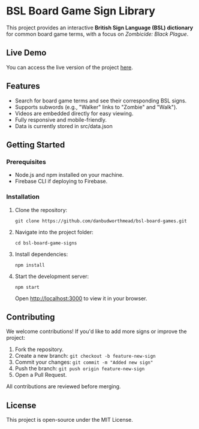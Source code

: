 # BSL Board Game Sign Library

This project provides an interactive **British Sign Language (BSL) dictionary** for common board game terms, with a focus on *Zombicide: Black Plague*.

## Live Demo

You can access the live version of the project [here](https://bsl-board-games.web.app/).

## Features

- Search for board game terms and see their corresponding BSL signs.
- Supports subwords (e.g., "Walker" links to "Zombie" and "Walk").
- Videos are embedded directly for easy viewing.
- Fully responsive and mobile-friendly.
- Data is currently stored in src/data.json

## Getting Started

### Prerequisites

- Node.js and npm installed on your machine.
- Firebase CLI if deploying to Firebase.

### Installation

1. Clone the repository:

   `git clone https://github.com/danbudworthmead/bsl-board-games.git`

2. Navigate into the project folder:

   `cd bsl-board-game-signs`

3. Install dependencies:

   `npm install`

4. Start the development server:

   `npm start`

   Open [http://localhost:3000](http://localhost:3000) to view it in your browser.

## Contributing

We welcome contributions! If you'd like to add more signs or improve the project:

1. Fork the repository.
2. Create a new branch: `git checkout -b feature-new-sign`
3. Commit your changes: `git commit -m "Added new sign"`
4. Push the branch: `git push origin feature-new-sign`
5. Open a Pull Request.

All contributions are reviewed before merging.

## License

This project is open-source under the MIT License.
